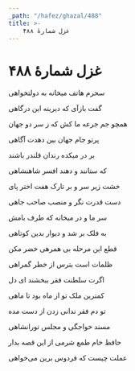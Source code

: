 ```yaml
---
_path: "/hafez/ghazal/488"
title: >-
    غزل شمارهٔ ۴۸۸
---
```

# غزل شمارهٔ ۴۸۸

<div class="b" id="bn1"><div class="m1"><p>سحرم هاتف میخانه به دولتخواهی</p></div>
<div class="m2"><p>گفت بازآی که دیرینه این درگاهی</p></div></div>
<div class="b" id="bn2"><div class="m1"><p>همچو جم جرعه ما کش که ز سر دو جهان</p></div>
<div class="m2"><p>پرتو جام جهان بین دهدت آگاهی</p></div></div>
<div class="b" id="bn3"><div class="m1"><p>بر در میکده رندان قلندر باشند</p></div>
<div class="m2"><p>که ستانند و دهند افسر شاهنشاهی</p></div></div>
<div class="b" id="bn4"><div class="m1"><p>خشت زیر سر و بر تارک هفت اختر پای</p></div>
<div class="m2"><p>دست قدرت نگر و منصب صاحب جاهی</p></div></div>
<div class="b" id="bn5"><div class="m1"><p>سر ما و در میخانه که طرف بامش</p></div>
<div class="m2"><p>به فلک بر شد و دیوار بدین کوتاهی</p></div></div>
<div class="b" id="bn6"><div class="m1"><p>قطع این مرحله بی همرهی خضر مکن</p></div>
<div class="m2"><p>ظلمات است بترس از خطر گمراهی</p></div></div>
<div class="b" id="bn7"><div class="m1"><p>اگرت سلطنت فقر ببخشند ای دل</p></div>
<div class="m2"><p>کمترین ملک تو از ماه بود تا ماهی</p></div></div>
<div class="b" id="bn8"><div class="m1"><p>تو دم فقر ندانی زدن از دست مده</p></div>
<div class="m2"><p>مسند خواجگی و مجلس تورانشاهی</p></div></div>
<div class="b" id="bn9"><div class="m1"><p>حافظ خام طمع شرمی از این قصه بدار</p></div>
<div class="m2"><p>عملت چیست که فردوس برین می‌خواهی</p></div></div>
